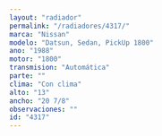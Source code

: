 ```yaml
---
layout: "radiador"
permalink: "/radiadores/4317/"
marca: "Nissan"
modelo: "Datsun, Sedan, PickUp 1800"
ano: "1988"
motor: "1800"
transmision: "Automática"
parte: ""
clima: "Con clima"
alto: "13"
ancho: "20 7/8"
observaciones: ""
id: "4317"
---
```


